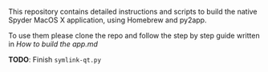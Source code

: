 This repository contains detailed instructions and scripts to build
the native Spyder MacOS X application, using Homebrew and py2app.

To use them please clone the repo and follow the step by step guide
written in *How to build the app.md*

**TODO**: Finish `symlink-qt.py`